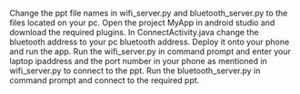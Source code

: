 Change the ppt file names in wifi_server.py and bluetooth_server.py to the files located on your pc.
Open the project MyApp in android studio and download the required plugins.
In ConnectActivity.java change the bluetooth address to your pc bluetooth address.
Deploy it onto your phone and run the app.
Run the wifi_server.py in command prompt and enter your laptop ipaddress and the port number in your phone as mentioned in wifi_server.py to connect to the ppt.
Run the bluetooth_server.py in command prompt and connect to the required ppt.